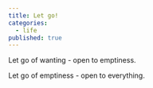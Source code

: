 ```yaml
---
title: Let go!
categories:
  - life
published: true
---
```


Let go of wanting -
open to emptiness.

Let go of emptiness -
open to everything.
